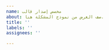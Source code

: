 ```yaml
---
name: مخصص إصدار قالب
about: صف الغرض من نموذج المشكلة هنا.
title: ''
labels: ''
assignees: ''

---
```




